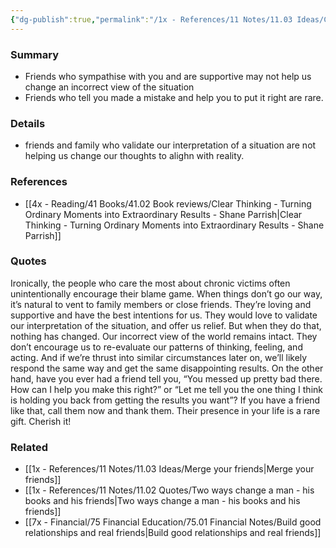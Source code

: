 ```yaml
---
{"dg-publish":true,"permalink":"/1x - References/11 Notes/11.03 Ideas/Cherish the friend who tells you that you messed up/","title":"Cherish the friend who tells you that you messed up","noteIcon":"","created":"2023-12-03T22:32:18.000+03:00","updated":"2024-02-14T20:18:34.785+03:00"}
---
```



### Summary
- Friends who sympathise with you and are supportive may not help us change an incorrect view of the situation
- Friends who tell you made a mistake and help you to put it right are rare.

### Details
- friends and family who validate our interpretation of a situation are not helping us change our thoughts to alighn with reality.

### References
- [[4x - Reading/41 Books/41.02 Book reviews/Clear Thinking - Turning Ordinary Moments into Extraordinary Results - Shane  Parrish\|Clear Thinking - Turning Ordinary Moments into Extraordinary Results - Shane  Parrish]]

### Quotes
Ironically, the people who care the most about chronic victims often unintentionally encourage their blame game. When things don’t go our way, it’s natural to vent to family members or close friends. They’re loving and supportive and have the best intentions for us. They would love to validate our interpretation of the situation, and offer us relief. But when they do that, nothing has changed. Our incorrect view of the world remains intact. They don’t encourage us to re-evaluate our patterns of thinking, feeling, and acting. And if we’re thrust into similar circumstances later on, we’ll likely respond the same way and get the same disappointing results. On the other hand, have you ever had a friend tell you, “You messed up
pretty bad there. How can I help you make this right?” or “Let me tell you the one thing I think is holding you back from getting the results you want”? If you have a friend like that, call them now and thank them. Their presence in your life is a rare gift. Cherish it!


### Related
- [[1x - References/11 Notes/11.03 Ideas/Merge your friends\|Merge your friends]]
- [[1x - References/11 Notes/11.02 Quotes/Two ways change a man - his books and his friends\|Two ways change a man - his books and his friends]]
- [[7x - Financial/75 Financial Education/75.01 Financial Notes/Build good relationships and real friends\|Build good relationships and real friends]]